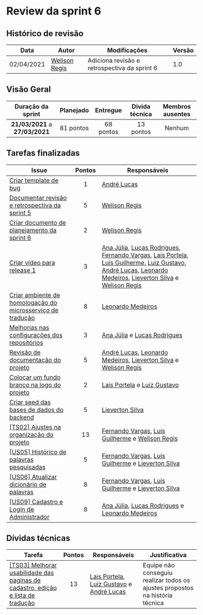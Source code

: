 # Review da sprint 6

## Histórico de revisão

| Data       | Autor                                        | Modificações                                 | Versão |
| ---------- | -------------------------------------------- | -------------------------------------------- | ------ |
| 02/04/2021 | [Welison Regis](https://github.com/WelisonR) | Adiciona revisão e retrospectiva da sprint 6 | 1.0    |

## Visão Geral

|        Duração da sprint        | Planejado | Entregue  | Divida técnica | Membros ausentes |
| :-----------------------------: | :-------: | :-------: | :------------: | :--------------: |
| **21/03/2021** a **27/03/2021** | 81 pontos | 68 pontos |   13 pontos    |      Nenhum      |

## Tarefas finalizadas

| Issue                                                                                                                               | Pontos | Responsáveis                                                                                                                                                                                                                                                                                                                                                                                                                                                                                   |
| ----------------------------------------------------------------------------------------------------------------------------------- | :----: | ---------------------------------------------------------------------------------------------------------------------------------------------------------------------------------------------------------------------------------------------------------------------------------------------------------------------------------------------------------------------------------------------------------------------------------------------------------------------------------------------- |
| [Criar template de bug](https://github.com//fga-eps-mds/2020.2-Projeto-Kokama-Wiki/issues/115)                                      |   1    | [André Lucas](https://github.com/andrelucax)                                                                                                                                                                                                                                                                                                                                                                                                                                                   |
| [Documentar revisão e retrospectiva da sprint 5](https://github.com//fga-eps-mds/2020.2-Projeto-Kokama-Wiki/issues/112)             |   5    | [Welison Regis](https://github.com/WelisonR)                                                                                                                                                                                                                                                                                                                                                                                                                                                   |
| [Criar documento de planejamento da sprint 6](https://github.com//fga-eps-mds/2020.2-Projeto-Kokama-Wiki/issues/111)                |   2    | [Welison Regis](https://github.com/WelisonR)                                                                                                                                                                                                                                                                                                                                                                                                                                                   |
| [Criar vídeo para release 1](https://github.com//fga-eps-mds/2020.2-Projeto-Kokama-Wiki/issues/110)                                 |   3    | [Ana Júlia](https://github.com/aluzianobriceno), [Lucas Rodrigues](https://github.com/nickby2), [Fernando Vargas](https://github.com/SFernandoS), [Lais Portela](https://github.com/laispa), [Luís Guilherme](https://github.com/luisgaboardi), [Luiz Gustavo](https://github.com/LightZX), [André Lucas](https://github.com/andrelucax), [Leonardo Medeiros](https://github.com/leomedeiros1), [Lieverton Silva](https://github.com/lievertom) e [Welison Regis](https://github.com/WelisonR) |
| [Criar ambiente de homologação do microsserviço de tradução](https://github.com//fga-eps-mds/2020.2-Projeto-Kokama-Wiki/issues/109) |   8    | [Leonardo Medeiros](https://github.com/leomedeiros1)                                                                                                                                                                                                                                                                                                                                                                                                                                           |
| [Melhorias nas configurações dos repositórios](https://github.com//fga-eps-mds/2020.2-Projeto-Kokama-Wiki/issues/108)               |   3    | [Ana Júlia](https://github.com/aluzianobriceno) e [Lucas Rodrigues](https://github.com/nickby2)                                                                                                                                                                                                                                                                                                                                                                                                |
| [Revisão de documentação do projeto](https://github.com//fga-eps-mds/2020.2-Projeto-Kokama-Wiki/issues/107)                         |   5    | [André Lucas](https://www.github.com/andrelucax), [Leonardo Medeiros](https://www.github.com/leomedeiros1), [Lieverton Silva](https://www.github.com/lievertom) e [Welison Regis](https://github.com/WelisonR)                                                                                                                                                                                                                                                                                 |
| [Colocar um fundo branco na logo do projeto](https://github.com//fga-eps-mds/2020.2-Projeto-Kokama-Wiki/issues/101)                 |   2    | [Lais Portela](https://github.com/laispa) e [Luiz Gustavo](https://github.com/LightZX)                                                                                                                                                                                                                                                                                                                                                                                                         |
| [Criar seed das bases de dados do backend](https://github.com//fga-eps-mds/2020.2-Projeto-Kokama-Wiki/issues/76)                    |   5    | [Lieverton Silva](https://github.com/lievertom)                                                                                                                                                                                                                                                                                                                                                                                                                                                |
| [[TS02] Ajustes na organização do projeto](https://github.com//fga-eps-mds/2020.2-Projeto-Kokama-Wiki/issues/102)                   |   13   | [Fernando Vargas](https://github.com/SFernandoS), [Luís Guilherme](https://github.com/luisgaboardi) e [Welison Regis](https://github.com/WelisonR)                                                                                                                                                                                                                                                                                                                                             |
| [[US05] Histórico de palavras pesquisadas](https://github.com//fga-eps-mds/2020.2-Projeto-Kokama-Wiki/issues/95)                    |   5    | [Fernando Vargas](https://github.com/SFernandoS), [Luís Guilherme](https://github.com/luisgaboardi) e [Lieverton Silva](https://github.com/lievertom)                                                                                                                                                                                                                                                                                                                                          |
| [[US06] Atualizar dicionário de palavras](https://github.com//fga-eps-mds/2020.2-Projeto-Kokama-Wiki/issues/94)                     |   8    | [Fernando Vargas](https://github.com/SFernandoS), [Luís Guilherme](https://github.com/luisgaboardi) e [Lieverton Silva](https://github.com/lievertom)                                                                                                                                                                                                                                                                                                                                          |
| [[US09] Cadastro e Login de Administrador](https://github.com//fga-eps-mds/2020.2-Projeto-Kokama-Wiki/issues/103)                   |   8    | [Ana Júlia](https://github.com/aluzianobriceno), [Lucas Rodrigues](https://github.com/nickby2) e [Leonardo Medeiros](https://github.com/leomedeiros1)                                                                                                                                                                                                                                                                                                                                          |

## Dívidas técnicas

| Tarefa                                                                                                                                                   | Pontos | Responsáveis                                                                                                                         | Justificativa                                                                |
| -------------------------------------------------------------------------------------------------------------------------------------------------------- | :----: | ------------------------------------------------------------------------------------------------------------------------------------ | ---------------------------------------------------------------------------- |
| [[TS03] Melhorar usabilidade das paginas de cadastro, edição e lista de tradução](https://github.com//fga-eps-mds/2020.2-Projeto-Kokama-Wiki/issues/104) |   13   | [Lais Portela](https://github.com/laispa), [Luiz Gustavo](https://github.com/LightZX) e [André Lucas](https://github.com/andrelucax) | Equipe não conseguiu realizar todos os ajustes propostos na história técnica |
